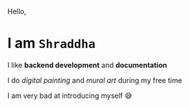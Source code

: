 Hello,

# I am <code>Shraddha</code>
I like <b>backend development</b> and <b>documentation</b>

I do <i>digital painting</i> and <i>mural art</i> during my free time

I am very bad at introducing myself :sweat_smile:
